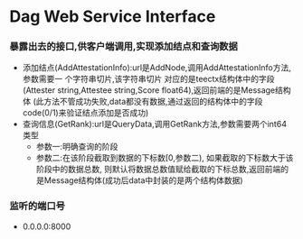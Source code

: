 
# Dag Web Service Interface
### 暴露出去的接口,供客户端调用,实现添加结点和查询数据
* 添加结点(AddAttestationInfo):url是AddNode,调用AddAttestationInfo方法,参数需要一   个字符串切片,该字符串切片
  对应的是teectx结构体中的字段(Attester string,Attestee string,Score    float64),返回前端的是Message结构体
  (此方法不管成功失败,data都没有数据,通过返回的结构体中的字段code(0/1)来验证结点添加是否成功)
* 查询信息(GetRank):url是QueryData,调用GetRank方法,参数需要两个int64类型
    * 参数一:明确查询的阶段
    * 参数二:在该阶段截取到数据的下标数[0,参数二),
      如果截取的下标数大于该阶段中的数据总数,
      则默认将数据总数值赋给截取的下标总数,返回前端的是Message结构体(成功后data中封装的是两个结构体数据)
### 监听的端口号
* 0.0.0.0:8000